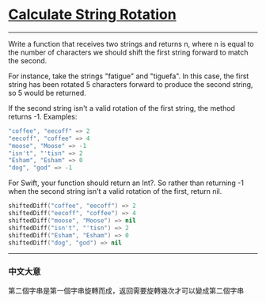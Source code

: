 # [Calculate String Rotation](https://www.codewars.com/kata/a-rule-of-divisibility-by-13/csharp)

---

Write a function that receives two strings and returns n, where n is equal to the number of characters we should shift the first string forward to match the second.

For instance, take the strings "fatigue" and "tiguefa". In this case, the first string has been rotated 5 characters forward to produce the second string, so 5 would be returned.

If the second string isn't a valid rotation of the first string, the method returns -1.
Examples:

```csharp
"coffee", "eecoff" => 2
"eecoff", "coffee" => 4
"moose", "Moose" => -1
"isn't", "'tisn" => 2
"Esham", "Esham" => 0
"dog", "god" => -1
```
For Swift, your function should return an Int?. So rather than returning -1 when the second string isn't a valid rotation of the first, return nil.

```Swift
shiftedDiff("coffee", "eecoff") => 2
shiftedDiff("eecoff", "coffee") => 4
shiftedDiff("moose", "Moose") => nil
shiftedDiff("isn't", "'tisn") => 2
shiftedDiff("Esham", "Esham") => 0
shiftedDiff("dog", "god") => nil
```

---

### 中文大意

第二個字串是第一個字串旋轉而成，返回需要旋轉幾次才可以變成第二個字串
